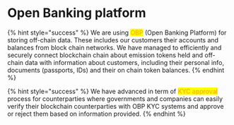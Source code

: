 # Open Banking platform

{% hint style="success" %}
We are using <mark style="color:orange;">OBP</mark> (Open Banking Platform) for storing off-chain data. These includes our customers their accounts and balances from block chain networks. We have managed to efficiently and securely connect blockchain chain about emission tokens held  and off-chain data with information about customers, including their personal info, documents (passports, IDs) and their on chain token balances.
{% endhint %}

{% hint style="success" %}
We have advanced in term of <mark style="color:orange;">KYC approval</mark> process for counterparties where governments and companies can easily verify their blockchain counterparties with OBP KYC systems and approve or reject them based on information provided.
{% endhint %}

